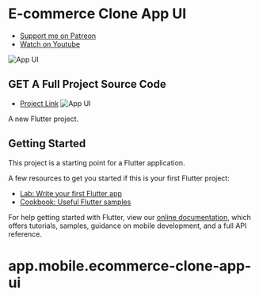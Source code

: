 # E-commerce Clone App UI

- [Support me on Patreon](https://www.patreon.com/sopheamenvan?fan_landing=true)
- [Watch on Youtube](https://www.youtube.com/watch?v=0i92pBJBpiw&t=1457s)

![App UI](https://user-images.githubusercontent.com/16510597/113294576-5b4e6400-9321-11eb-8940-68e1223b4b0f.jpg)

## GET A Full Project Source Code

- [Project Link](https://www.patreon.com/posts/e-commerce-ui-49272877)
![App UI](https://user-images.githubusercontent.com/16510597/113295090-f0e9f380-9321-11eb-8736-9ee5c291e471.png)

A new Flutter project.

## Getting Started

This project is a starting point for a Flutter application.

A few resources to get you started if this is your first Flutter project:

- [Lab: Write your first Flutter app](https://flutter.dev/docs/get-started/codelab)
- [Cookbook: Useful Flutter samples](https://flutter.dev/docs/cookbook)

For help getting started with Flutter, view our
[online documentation](https://flutter.dev/docs), which offers tutorials,
samples, guidance on mobile development, and a full API reference.
# app.mobile.ecommerce-clone-app-ui
